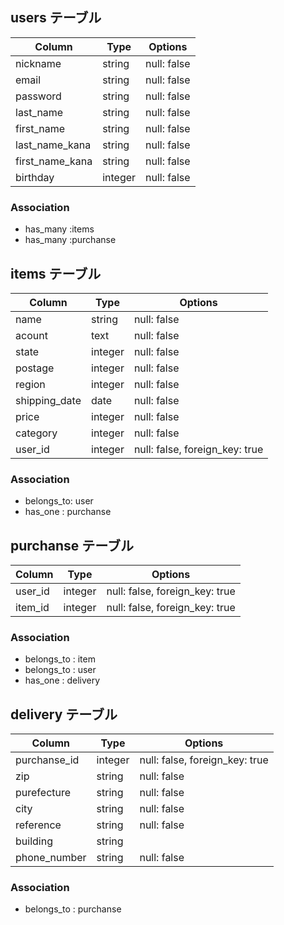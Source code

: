 
## users テーブル

| Column              | Type   | Options     |
| --------------------| ------ | ----------- |
| nickname            | string | null: false |
| email               | string | null: false |
| password            | string | null: false |
| last_name           | string | null: false |
| first_name          | string | null: false |
| last_name_kana      | string | null: false |
| first_name_kana     | string | null: false |
| birthday            | integer| null: false |

### Association
- has_many :items
- has_many :purchanse


## items テーブル

| Column            | Type       | Options                       |
| ------            | ------     | -----------                   |
| name              | string     | null: false                   |
| acount            | text       | null: false                   |
| state             | integer    | null: false                   |
| postage           | integer    | null: false                   |
| region            | integer    | null: false                   |
| shipping_date     | date       | null: false                   |
| price             | integer    | null: false                   |
| category          | integer    | null: false                   |
| user_id           | integer    | null: false, foreign_key: true|
        
### Association
- belongs_to: user
- has_one   : purchanse


## purchanse テーブル

| Column  | Type       | Options                        |
| ------  | ---------- | ------------------------------ |
| user_id | integer    | null: false, foreign_key: true |
| item_id | integer    | null: false, foreign_key: true |


### Association
- belongs_to : item
- belongs_to : user
- has_one    : delivery

## delivery テーブル

| Column       | Type       | Options                        |
| ---------    | ---------- | ------------------------------ |
| purchanse_id | integer    | null: false, foreign_key: true |
| zip          | string     | null: false                    |
| purefecture  | string     | null: false                    |
| city         | string     | null: false                    |
| reference    | string     | null: false                    |
| building     | string     |                                |
| phone_number | string     | null: false                    |


### Association
- belongs_to : purchanse
